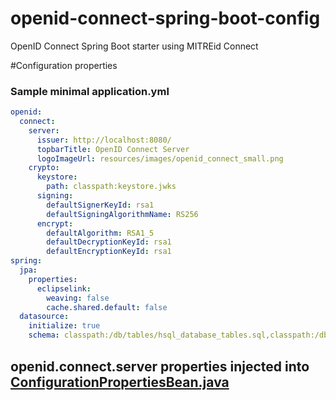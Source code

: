# openid-connect-spring-boot-config
OpenID Connect Spring Boot starter using MITREid Connect 


#Configuration properties

### Sample minimal application.yml
```YAML
openid:
  connect:
    server:
      issuer: http://localhost:8080/
      topbarTitle: OpenID Connect Server
      logoImageUrl: resources/images/openid_connect_small.png
    crypto:
      keystore:
        path: classpath:keystore.jwks
      signing:
        defaultSignerKeyId: rsa1
        defaultSigningAlgorithmName: RS256
      encrypt:
        defaultAlgorithm: RSA1_5
        defaultDecryptionKeyId: rsa1
        defaultEncryptionKeyId: rsa1
spring:
  jpa:
    properties:
      eclipselink:
        weaving: false
        cache.shared.default: false
  datasource:
    initialize: true
    schema: classpath:/db/tables/hsql_database_tables.sql,classpath:/db/tables/security-schema.sql

```

## openid.connect.server properties injected into [ConfigurationPropertiesBean.java](https://github.com/mitreid-connect/OpenID-Connect-Java-Spring-Server/blob/master/openid-connect-common/src/main/java/org/mitre/openid/connect/config/ConfigurationPropertiesBean.java)